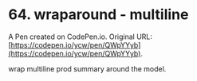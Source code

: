 # 64. wraparound - multiline

A Pen created on CodePen.io. Original URL: [https://codepen.io/ycw/pen/QWpYYyb](https://codepen.io/ycw/pen/QWpYYyb).

wrap multiline prod summary around the model.

